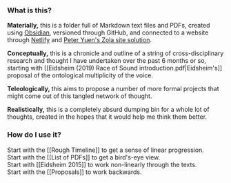 ### What is this?

**Materially,** this is a folder full of Markdown text files and PDFs, created using [Obsidian](https://obsidian.md), versioned through GitHub, and connected to a website through [Netlify](https://netlify.com) and [Peter Yuen's Zola site solution](https://github.com/ppeetteerrs/obsidian-zola).

**Conceptually,** this is a chronicle and outline of a string of cross-disciplinary research and thought I have undertaken over the past 6 months or so, starting with [[Eidsheim (2019) Race of Sound introduction.pdf|Eidsheim's]] proposal of the ontological multiplicity of the voice.

**Teleologically,** this aims to propose a number of more formal projects that might come out of this tangled network of thought.

**Realistically,** this is a completely absurd dumping bin for a whole lot of thoughts, created in the hopes that it would help me think them better.

### How do I use it?
Start with the [[Rough Timeline]] to get a sense of linear progression.  
Start with the [[List of PDFs]] to get a bird's-eye view.  
Start with [[Eidsheim 2015]] to work non-linearly through the texts.  
Start with the [[Proposals]] to work backwards.  